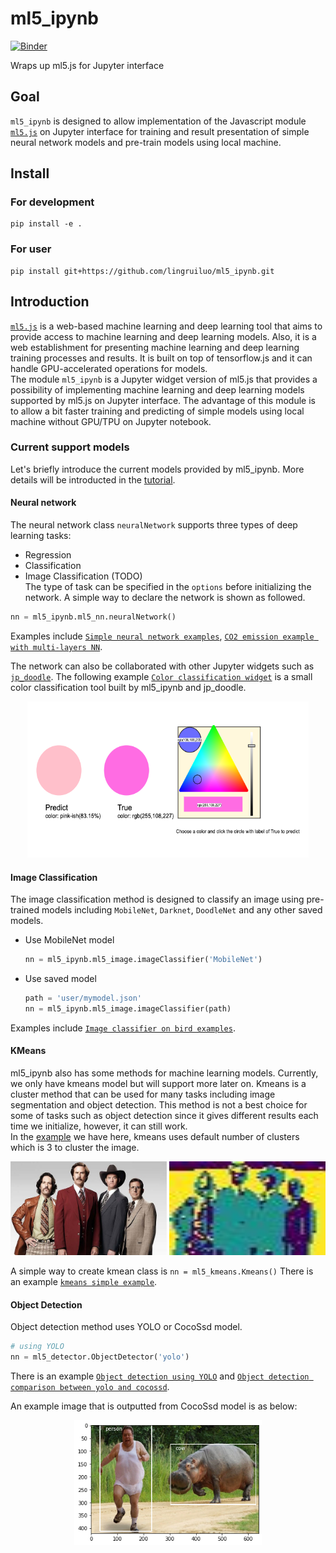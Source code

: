 # ml5_ipynb

[![Binder](https://mybinder.org/badge_logo.svg)](https://mybinder.org/v2/gh/lingruiluo/ml5_ipynb.git/HEAD)

Wraps up ml5.js for Jupyter interface

## Goal

`ml5_ipynb` is designed to allow implementation of the Javascript module [`ml5.js`](https://ml5js.org/) on Jupyter interface for training and result presentation of simple neural network models and pre-train models using local machine.

## Install

### For development
```
pip install -e .
```

### For user
```
pip install git+https://github.com/lingruiluo/ml5_ipynb.git
```

## Introduction

[`ml5.js`](https://ml5js.org/) is a web-based machine learning and deep learning tool that aims to provide access to machine learning and deep learning models. Also, it is a web establishment for presenting machine learning and deep learning training processes and results. It is built on top of tensorflow.js and it can handle GPU-accelerated operations for models.   
The module `ml5_ipynb` is a Jupyter widget version of ml5.js that provides a possibility of implementing machine learning and deep learning models supported by ml5.js on Jupyter interface. The advantage of this module is to allow a bit faster training and predicting of simple models using local machine without GPU/TPU on Jupyter notebook.

### Current support models

Let's briefly introduce the current models provided by ml5_ipynb. More details will be introducted in the [tutorial](https://github.com/lingruiluo/ml5_ipynb/blob/main/ml5_ipynb%20Tutorial.ipynb).

#### Neural network

The neural network class `neuralNetwork` supports three types of deep learning tasks:
  - Regression  
  - Classification   
  - Image Classification (TODO)     
The type of task can be specified in the `options` before initializing the network. A simple way to declare the network is shown as followed.
```python
nn = ml5_ipynb.ml5_nn.neuralNetwork()
```
Examples include [`Simple neural network examples`](https://github.com/lingruiluo/ml5_ipynb/blob/main/examples/Simple%20neural%20network%20examples.ipynb), [`CO2 emission example with multi-layers NN`](https://github.com/lingruiluo/ml5_ipynb/blob/main/examples/CO2%20emission%20example%20with%20multi-layers%20NN.ipynb).

The network can also be collaborated with other Jupyter widgets such as [`jp_doodle`](https://github.com/AaronWatters/jp_doodle). The following example [`Color classification widget`](https://github.com/lingruiluo/ml5_ipynb/blob/main/examples/Color%20classification%20widget.ipynb) is a small color classification tool built by ml5_ipynb and jp_doodle. 
<p align="center">
  <img src="examples/pic/color_widget.png" width="450" height="250" title="Color classification widget">
</p>



#### Image Classification

The image classification method is designed to classify an image using pre-trained models including `MobileNet`, `Darknet`, `DoodleNet` and any other saved models. 
  - Use MobileNet model
    ```python
    nn = ml5_ipynb.ml5_image.imageClassifier('MobileNet')
    ```   
  - Use saved model
    ```python
    path = 'user/mymodel.json'
    nn = ml5_ipynb.ml5_image.imageClassifier(path)
    ```
Examples include [`Image classifier on bird examples`](https://github.com/lingruiluo/ml5_ipynb/blob/main/examples/Image%20classifier%20on%20bird%20examples.ipynb).

#### KMeans

ml5_ipynb also has some methods for machine learning models. Currently, we only have kmeans model but will support more later on. Kmeans is a cluster method that can be used for many tasks including image segmentation and object detection. This method is not a best choice for some of tasks such as object detection since it gives different results each time we initialize, however, it can still work.   
In the [example](https://github.com/lingruiluo/ml5_ipynb/blob/main/examples/kmeans%20simple%20example.ipynb) we have here, kmeans uses default number of clusters which is 3 to cluster the image.  
<p align="center">
  <img src="examples/pic/faces.jpg" width="250" height="150" title="Original image">
  <img src="examples/pic/clustered.jpg" width="250" height="150" title="Clustered image">
</p>

A simple way to create kmean class is 
        ```
        nn = ml5_kmeans.Kmeans()
        ```
There is an example [`kmeans simple example`](https://github.com/lingruiluo/ml5_ipynb/blob/main/examples/kmeans%20simple%20example.ipynb).

#### Object Detection

Object detection method uses YOLO or CocoSsd model. 

```python
# using YOLO
nn = ml5_detector.ObjectDetector('yolo')
```
There is an example [`Object detection using YOLO`](https://github.com/lingruiluo/ml5_ipynb/blob/main/examples/Object%20detection%20using%20YOLO.ipynb) and [`Object detection comparison between yolo and cocossd`](https://github.com/lingruiluo/ml5_ipynb/blob/main/examples/Object%20detection%20comparison%20between%20yolo%20and%20cocossd.ipynb).

An example image that is outputted from CocoSsd model is as below: 
<p align="center">
  <img src="examples/pic/coco.png" width="300" height="200" title="Cocossd">
</p>


